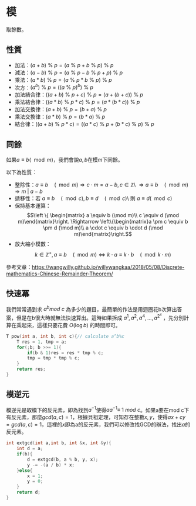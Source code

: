 # 模
取餘數。

## 性質

* 加法：$(a+b)\ \%\ p= (a\ \%\ p +b\ \%\ p )\ \%\ p$
* 減法：$(a-b)\ \%\ p= (a\ \%\ p -b\ \%\ p +p)\ \%\ p$
* 乘法：$(a*b)\ \%\ p= (a\ \%\ p *b\ \%\ p )\ \%\ p$
* 次方：$(a^b)\ \%\ p= ((a\ \%\ p )^b)\ \%\ p$
* 加法結合律：$((a+b)\ \%\ p+c)\ \%\ p = (a+(b+c))\ \%\ p$
* 乘法結合律：$((a*b)\ \%\ p*c)\ \%\ p = (a*(b*c))\ \%\ p$
* 加法交換律：$(a+b)\ \%\ p=(b+a)\ \%\ p$
* 乘法交換律：$(a*b)\ \%\ p=(b*a)\ \%\ p$
* 結合律：$((a+b)\ \%\ p*c)= ((a*c)\ \%\ p +(b*c)\ \%\ p )\ \%\ p$

## 同餘
如果$a\equiv b (\mod m)$，我們會說$a,b$在模$m$下同餘。

以下為性質：

* 整除性：$a\equiv b \quad (\mod m) \Rightarrow c \cdot m  = a - b , c \in \mathbb{Z}$\\ $\Rightarrow a \equiv b\quad ( \mod m ) \Rightarrow m \; | \; a-b$
* 遞移性：若 $a \equiv b \quad (\mod c) , b \equiv d \quad (\mod c)$\\ 則 $a \equiv d (\mod c)$
* 保持基本運算：$$\left \{ \begin{matrix} a \equiv b (\mod m)\\ c \equiv d (\mod m)\end{matrix}\right. \Rightarrow \left\{\begin{matrix}a \pm c \equiv b \pm d (\mod m)\\ a \cdot c \equiv b \cdot d (\mod m)\end{matrix}\right.$$
* 放大縮小模數：$$k \in \mathbb{Z}^+ , a \equiv b \quad (\mod m) \Leftrightarrow k \cdot a \equiv k \cdot b \quad (\mod k \cdot m)$$

參考文章：https://wangwilly.github.io/willywangkaa/2018/05/08/Discrete-mathematics-Chinese-Remainder-Theorem/

## 快速冪
我們常常遇到求 $a^b mod\ c$ 為多少的題目，最簡單的作法是用迴圈花b次算出答案，但是在b很大時就無法快速算出。這時如果拆成 $a^1,a^2,a^4,...,a^{2^x}$ ，先分別計算在乘起來，這樣只要花費 $O(\log b)$ 的時間即可。

```cpp
T pow(int a, int b, int c){// calculate a^b%c
    T res = 1, tmp = a;
    for(;b; b >>= 1){
        if(b & 1)res = res * tmp % c;
        tmp = tmp * tmp % c;
    }
    return res;
}
```

## 模逆元
模逆元是取模下的反元素，即為找到$a^{-1}$使得$aa^{-1}\equiv\ 1\ mod\ c$。如果a要在mod c下有反元素，那麼$gcd(a,c)=1$，根據貝祖定理，可知存在整數$x,y$，使得$ax+cy=gcd(a,c)=1$，這裡的$x$即為a的反元素，我們可以修改找GCD的辦法，找出$a$的反元素。

```cpp
int extgcd(int a,int b, int &x, int &y){
    int d = a;
    if(b){
        d = extgcd(b, a % b, y, x);
        y -= -(a / b) * x;
    }else{
        x = 1;
        y = 0;
    }
    return d;
}
```